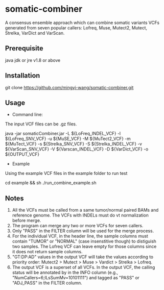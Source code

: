 # somatic-combiner
A consensus ensemble approach which can combine somatic variants VCFs generated from seven popular callers: Lofreq, Muse, Mutect2, Mutect, Strelka, VarDict and VarScan.

## Prerequisite
java jdk or jre v1.8 or above

## Installation
git clone https://github.com/mingyi-wang/somatic-combiner.git

## Usage
- Command line:

The input VCF files can be .gz files.

java -jar somaticCombiner.jar -L ${LoFreq_INDEL_VCF} -l ${LoFreq_SNV_VCF} -u ${MuSE_VCF} -M ${MuTect2_VCF} -m ${MuTect_VCF} -s ${Strelka_SNV_VCF} -S ${Strelka_INDEL_VCF} -v ${VarScan_SNV_VCF} -V ${Varscan_INDEL_VCF} -D ${VarDict_VCF} -o ${OUTPUT_VCF}

- Example

Using the example VCF files in the example folder to run test

cd example && sh ./run_combine_example.sh

## Notes
1. All the VCFs must be called from a same tumor/normal paired BAMs and reference genome. The VCFs with INDELs must do vt normalization before merge.
2. The program can merge any two or more VCFs for seven callers.
3. Only "PASS" in the FILTER column will be used for the merge process.
4. For the individual VCF, in the header line, the sample columns must contain "TUMOR" or "NORMAL" (case insenstitive though) to distiguish two samples. The Lofreq VCF can leave empty for those columns since it does not return sample columns.
5. "GT:DP:AD" values in the output VCF will take the values according to priority order: Mutect2 > Mutect > Muse > Vardict > Strelka > Lofreq.
6. The output VCF is a superset of all VCFs. In the output VCF, the calling status will be annotated by in the INFO column (e.g., "NumCallers=6;lLsSumMv=10101111") and tagged as "PASS" or "ADJ_PASS" in the FILTER column. 
